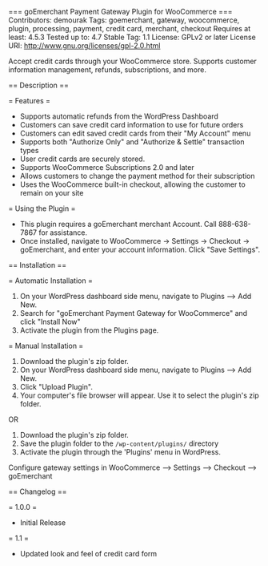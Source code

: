 === goEmerchant Payment Gateway Plugin for WooCommerce === 
Contributors: demourak
Tags: goemerchant, gateway, woocommerce, plugin, processing, payment, credit card, merchant, checkout
Requires at least: 4.5.3
Tested up to: 4.7
Stable Tag: 1.1
License: GPLv2 or later
License URI: http://www.gnu.org/licenses/gpl-2.0.html

Accept credit cards through your WooCommerce store. Supports customer information management, refunds, subscriptions, and more.

== Description ==

= Features = 

* Supports automatic refunds from the WordPress Dashboard
* Customers can save credit card information to use for future orders
* Customers can edit saved credit cards from their "My Account" menu
* Supports both "Authorize Only" and "Authorize & Settle" transaction types
* User credit cards are securely stored.
* Supports WooCommerce Subscriptions 2.0 and later 
* Allows customers to change the payment method for their subscription
* Uses the WooCommerce built-in checkout, allowing the customer to remain on your site

= Using the Plugin =

* This plugin requires a goEmerchant merchant Account. Call 888-638-7867 for assistance.
* Once installed, navigate to WooCommerce -> Settings -> Checkout -> goEmerchant, and enter your account information. Click "Save Settings".

== Installation ==

= Automatic Installation =

1. On your WordPress dashboard side menu, navigate to Plugins --> Add New.
2. Search for "goEmerchant Payment Gateway for WooCommerce" and click "Install Now"
3. Activate the plugin from the Plugins page.

= Manual Installation = 

1. Download the plugin's zip folder. 
2. On your WordPress dashboard side menu, navigate to Plugins --> Add New.
3. Click "Upload Plugin".
4. Your computer's file browser will appear. Use it to select the plugin's zip folder.

OR

1. Download the plugin's zip folder. 
2. Save the plugin folder to the `/wp-content/plugins/` directory
3. Activate the plugin through the 'Plugins' menu in WordPress.

Configure gateway settings in WooCommerce --> Settings --> Checkout --> goEmerchant

== Changelog ==

= 1.0.0 =

* Initial Release

= 1.1 =

* Updated look and feel of credit card form
